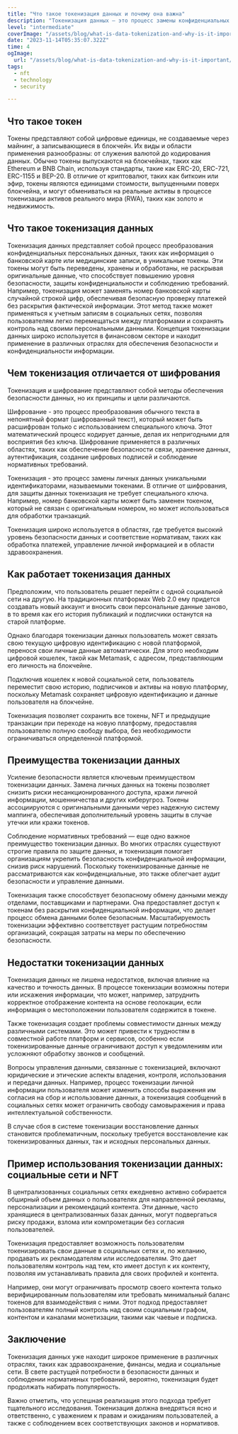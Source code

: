 ```yaml
---
title: "Что такое токенизация данных и почему она важна"
description: "Токенизация данных — это процесс замены конфиденциальных информационных фрагментов на уникальные идентификаторы (токены) без потери смысла и оригинальной ценности данных. Этот метод играет важную роль в обеспечении безопасности, защите личной информации и соблюдении регулятивных стандартов, предоставляя средства для обработки данных без риска их компрометации."
level: "intermediate"
coverImage: "/assets/blog/what-is-data-tokenization-and-why-is-it-important/cover.png"
date: "2023-11-14T05:35:07.322Z"
time: 4
ogImage:
  url: "/assets/blog/what-is-data-tokenization-and-why-is-it-important/cover.png"
tags:
  - nft
  - technology
  - security

---
```


## Что такое токен 
Токены представляют собой цифровые единицы, не создаваемые через майнинг, а записывающиеся в блокчейн. Их виды и области применения разнообразны: от служения валютой до кодирования данных. Обычно токены выпускаются на блокчейнах, таких как Ethereum и BNB Chain, используя стандарты, такие как ERC-20, ERC-721, ERC-1155 и BEP-20. В отличие от криптовалют, таких как биткоин или эфир, токены являются единицами стоимости, выпущенными поверх блокчейна, и могут обмениваться на реальные активы в процессе токенизации активов реального мира (RWA), таких как золото и недвижимость.

## Что такое токенизация данных
Токенизация данных представляет собой процесс преобразования конфиденциальных персональных данных, таких как информация о банковской карте или медицинские записи, в уникальные токены. Эти токены могут быть переведены, хранены и обработаны, не раскрывая оригинальные данные, что способствует повышению уровня безопасности, защиты конфиденциальности и соблюдению требований. Например, токенизация может заменять номер банковской карты случайной строкой цифр, обеспечивая безопасную проверку платежей без раскрытия фактической информации. Этот метод также может применяться к учетным записям в социальных сетях, позволяя пользователям легко перемещаться между платформами и сохранять контроль над своими персональными данными. Концепция токенизации данных широко используется в финансовом секторе и находит применение в различных отраслях для обеспечения безопасности и конфиденциальности информации.

## Чем токенизация отличается от шифрования 
Токенизация и шифрование представляют собой методы обеспечения безопасности данных, но их принципы и цели различаются.

Шифрование - это процесс преобразования обычного текста в непонятный формат (шифрованный текст), который может быть расшифрован только с использованием специального ключа. Этот математический процесс кодирует данные, делая их непригодными для восприятия без ключа. Шифрование применяется в различных областях, таких как обеспечение безопасности связи, хранение данных, аутентификация, создание цифровых подписей и соблюдение нормативных требований.

Токенизация - это процесс замены личных данных уникальными идентификаторами, называемыми токенами. В отличие от шифрования, для защиты данных токенизация не требует специального ключа. Например, номер банковской карты может быть заменен токеном, который не связан с оригинальным номером, но может использоваться для обработки транзакций.

Токенизация широко используется в областях, где требуется высокий уровень безопасности данных и соответствие нормативам, таких как обработка платежей, управление личной информацией и в области здравоохранения.

## Как работает токенизация данных
Предположим, что пользователь решает перейти с одной социальной сети на другую. На традиционных платформах Web 2.0 ему придется создавать новый аккаунт и вносить свои персональные данные заново, в то время как его история публикаций и подписчики останутся на старой платформе.

Однако благодаря токенизации данных пользователь может связать свою текущую цифровую идентификацию с новой платформой, перенося свои личные данные автоматически. Для этого необходим цифровой кошелек, такой как Metamask, с адресом, представляющим его личность на блокчейне.

Подключив кошелек к новой социальной сети, пользователь переместит свою историю, подписчиков и активы на новую платформу, поскольку Metamask сохраняет цифровую идентификацию и данные пользователя на блокчейне.

Токенизация позволяет сохранить все токены, NFT и предыдущие транзакции при переходе на новую платформу, предоставляя пользователю полную свободу выбора, без необходимости ограничиваться определенной платформой.

## Преимущества токенизации данных
Усиление безопасности является ключевым преимуществом токенизации данных. Замена личных данных на токены позволяет снизить риски несанкционированного доступа, кражи личной информации, мошенничества и других киберугроз. Токены ассоциируются с оригинальными данными через надежную систему маппинга, обеспечивая дополнительный уровень защиты в случае утечки или кражи токенов.

Соблюдение нормативных требований — еще одно важное преимущество токенизации данных. Во многих отраслях существуют строгие правила по защите данных, и токенизация помогает организациям укрепить безопасность конфиденциальной информации, снизив риск нарушений. Поскольку токенизированные данные не рассматриваются как конфиденциальные, это также облегчает аудит безопасности и управление данными.

Токенизация также способствует безопасному обмену данными между отделами, поставщиками и партнерами. Она предоставляет доступ к токенам без раскрытия конфиденциальной информации, что делает процесс обмена данными более безопасным. Масштабируемость токенизации эффективно соответствует растущим потребностям организаций, сокращая затраты на меры по обеспечению безопасности.

## Недостатки токенизации данных 
Токенизация данных не лишена недостатков, включая влияние на качество и точность данных. В процессе токенизации возможны потери или искажения информации, что может, например, затруднить корректное отображение контента на основе геолокации, если информация о местоположении пользователя содержится в токене.

Также токенизация создает проблемы совместимости данных между различными системами. Это может привести к трудностям в совместной работе платформ и сервисов, особенно если токенизированные данные ограничивают доступ к уведомлениям или усложняют обработку звонков и сообщений.

Вопросы управления данными, связанные с токенизацией, включают юридические и этические аспекты владения, контроля, использования и передачи данных. Например, процесс токенизации личной информации пользователя может изменить способы выражения им согласия на сбор и использование данных, а токенизация сообщений в социальных сетях может ограничить свободу самовыражения и права интеллектуальной собственности.

В случае сбоя в системе токенизации восстановление данных становится проблематичным, поскольку требуется восстановление как токенизированных данных, так и исходных персональных данных.

## Пример использования токенизации данных: социальные сети и NFT
В централизованных социальных сетях ежедневно активно собирается обширный объем данных о пользователях для направленной рекламы, персонализации и рекомендаций контента. Эти данные, часто хранящиеся в централизованных базах данных, могут подвергаться риску продажи, взлома или компрометации без согласия пользователей.

Токенизация предоставляет возможность пользователям токенизировать свои данные в социальных сетях и, по желанию, продавать их рекламодателям или исследователям. Это дает пользователям контроль над тем, кто имеет доступ к их контенту, позволяя им устанавливать правила для своих профилей и контента.

Например, они могут ограничивать просмотр своего контента только верифицированным пользователям или требовать минимальный баланс токенов для взаимодействия с ними. Этот подход предоставляет пользователям полный контроль над своим социальным графом, контентом и каналами монетизации, такими как чаевые и подписка.

## Заключение 
Токенизация данных уже находит широкое применение в различных отраслях, таких как здравоохранение, финансы, медиа и социальные сети. В свете растущей потребности в безопасности данных и соблюдении нормативных требований, вероятно, токенизация будет продолжать набирать популярность.

Важно отметить, что успешная реализация этого подхода требует тщательного исследования. Токенизация должна внедряться ясно и ответственно, с уважением к правам и ожиданиям пользователей, а также с соблюдением всех соответствующих законов и нормативов.






